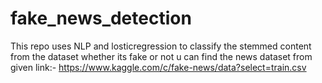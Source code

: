 # fake_news_detection
This repo uses NLP and losticregression to classify the stemmed content from the dataset whether its fake or not
u can find the news dataset from given link:- https://www.kaggle.com/c/fake-news/data?select=train.csv
